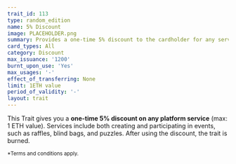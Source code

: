 ```yaml
---
trait_id: 113
type: random_edition
name: 5% Discount
image: PLACEHOLDER.png
summary: Provides a one-time 5% discount to the cardholder for any service on the Ether Cards events platform.
card_types: All
category: Discount
max_issuance: '1200'
burnt_upon_use: 'Yes'
max_usages: '-'
effect_of_transferring: None
limit: 1ETH value
period_of_validity: '-'
layout: trait
---
```



This Trait gives you a **one-time 5% discount on any platform service** (max: 1 ETH value). Services include both creating and participating in events, such as raffles, blind bags, and puzzles. After using the discount, the trait is burned.

<small>*Terms and conditions apply.</small>

